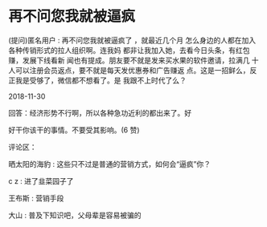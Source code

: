 # 再不问您我就被逼疯

(提问)匿名用户 : 再不问您我就被逼疯了 ，就最近几个月 怎么身边的人都在加入各种传销形式的拉人组织啊。连我妈 都非让我加入她，去看今日头条，有红包赚，发展下线看新 闻也有提成。朋友要不就是发来买水果的软件邀请，拉满几 十人可以注册会员返点，要不就是每天发优惠券和广告赚返 点。这是一招鲜么，反正我是受够了，微信都不想看了。是 我跟不上时代了么？

2018-11-30

回答：经济形势不行啊，所以各种急功近利的都出来了。好

好干你该干的事情。不要受其影响。(6 赞)

评论区：

晒太阳的海豹 : 这些只不过是普通的营销方式，如何会“逼疯”你？

c z : 进了韭菜园子了

王布斯 : 营销手段

大山 : 普及下知识吧，父母辈是容易被骗的